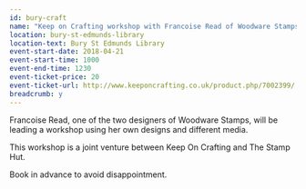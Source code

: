 ```yaml
---
id: bury-craft
name: "Keep on Crafting workshop with Francoise Read of Woodware Stamps - morning session"
location: bury-st-edmunds-library
location-text: Bury St Edmunds Library
event-start-date: 2018-04-21
event-start-time: 1000
event-end-time: 1230
event-ticket-price: 20
event-ticket-url: http://www.keeponcrafting.co.uk/product.php/7002399/
breadcrumb: y
---
```


Francoise Read, one of the two designers of Woodware Stamps, will be leading a workshop using her own designs and different media.

This workshop is a joint venture between Keep On Crafting and The Stamp Hut.

Book in advance to avoid disappointment.
